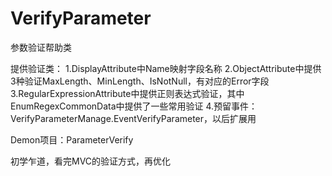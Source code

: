 # VerifyParameter
参数验证帮助类


提供验证类：
1.DisplayAttribute中Name映射字段名称
2.ObjectAttribute中提供3种验证MaxLength、MinLength、IsNotNull，有对应的Error字段
3.RegularExpressionAttribute中提供正则表达式验证，其中EnumRegexCommonData中提供了一些常用验证
4.预留事件：VerifyParameterManage.EventVerifyParameter，以后扩展用

Demon项目：ParameterVerify

初学乍道，看完MVC的验证方式，再优化
